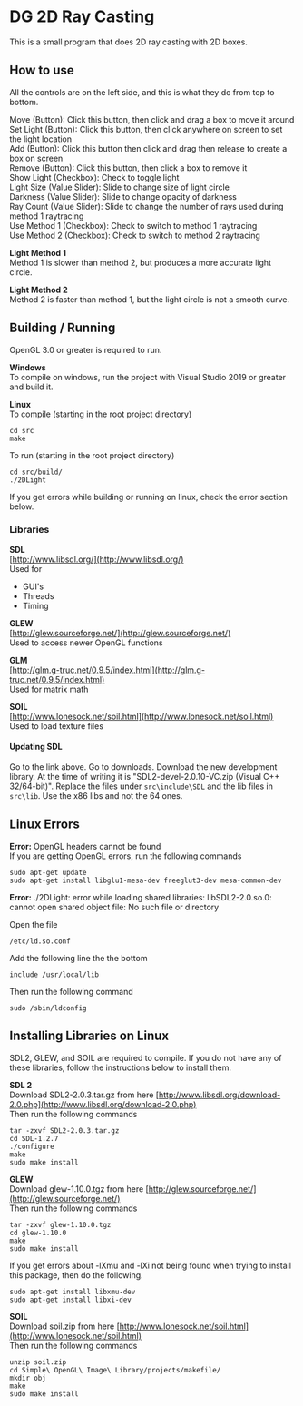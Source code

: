 DG 2D Ray Casting
==============

This is a small program that does 2D ray casting with 2D boxes.  

How to use
--------
All the controls are on the left side, and this is what they do from top to bottom.  
  
Move (Button): Click this button, then click and drag a box to move it around  
Set Light (Button): Click this button, then click anywhere on screen to set the light location  
Add (Button): Click this button then click and drag then release to create a box on screen  
Remove (Button): Click this button, then click a box to remove it  
Show Light (Checkbox): Check to toggle light  
Light Size (Value Slider): Slide to change size of light circle  
Darkness (Value Slider): Slide to change opacity of darkness  
Ray Count (Value Slider): Slide to change the number of rays used during method 1 raytracing  
Use Method 1 (Checkbox): Check to switch to method 1 raytracing   
Use Method 2 (Checkbox): Check to switch to method 2 raytracing   
  
**Light Method 1**  
Method 1 is slower than method 2, but produces a more accurate light circle.  
  
**Light Method 2**  
Method 2 is faster than method 1, but the light circle is not a smooth curve. 
  
Building / Running
--------

OpenGL 3.0 or greater is required to run.   

**Windows**  
To compile on windows, run the project with Visual Studio 2019 or greater and build it.  

**Linux**  
To compile (starting in the root project directory)  
    
    cd src
    make

To run (starting in the root project directory)  

    cd src/build/
    ./2DLight

If you get errors while building or running on linux, check the error section below. 

### Libraries

**SDL**  
[http://www.libsdl.org/](http://www.libsdl.org/)  
Used for 
- GUI's   
- Threads  
- Timing  

**GLEW**   
[http://glew.sourceforge.net/](http://glew.sourceforge.net/)  
Used to access newer OpenGL functions
 
**GLM**  
[http://glm.g-truc.net/0.9.5/index.html](http://glm.g-truc.net/0.9.5/index.html)  
Used for matrix math

**SOIL**  
[http://www.lonesock.net/soil.html](http://www.lonesock.net/soil.html)  
Used to load texture files 

#### Updating SDL

Go to the link above. Go to downloads. Download the new development library. At the time of writing it is "SDL2-devel-2.0.10-VC.zip (Visual C++ 32/64-bit)". Replace the files under `src\include\SDL` and the lib files in `src\lib`. Use the x86 libs and not the 64 ones. 

Linux Errors
------------------------

**Error:** OpenGL headers cannot be found  
If you are getting OpenGL errors, run the following commands  

    sudo apt-get update  
    sudo apt-get install libglu1-mesa-dev freeglut3-dev mesa-common-dev  


**Error:** ./2DLight: error while loading shared libraries: libSDL2-2.0.so.0: cannot open shared object file: No such file or directory

Open the file 

    /etc/ld.so.conf  

Add the following line the the bottom  

    include /usr/local/lib

Then run the following command  

    sudo /sbin/ldconfig

Installing Libraries on Linux
-----------------

SDL2, GLEW, and SOIL are required to compile. If you do not have any of these libraries, follow the instructions below to install them.  

**SDL 2**  
Download SDL2-2.0.3.tar.gz from here [http://www.libsdl.org/download-2.0.php](http://www.libsdl.org/download-2.0.php)  
Then run the following commands   

    tar -zxvf SDL2-2.0.3.tar.gz
    cd SDL-1.2.7
    ./configure
    make
    sudo make install


**GLEW**  
Download glew-1.10.0.tgz from here [http://glew.sourceforge.net/](http://glew.sourceforge.net/)  
Then run the following commands  

    tar -zxvf glew-1.10.0.tgz
    cd glew-1.10.0
    make
    sudo make install

If you get errors about -lXmu and -lXi not being found when trying to install this package, then do the following.  

    sudo apt-get install libxmu-dev
    sudo apt-get install libxi-dev


**SOIL**  
Download soil.zip from here [http://www.lonesock.net/soil.html](http://www.lonesock.net/soil.html)  
Then run the following commands  

    unzip soil.zip
    cd Simple\ OpenGL\ Image\ Library/projects/makefile/
    mkdir obj
    make 
    sudo make install

